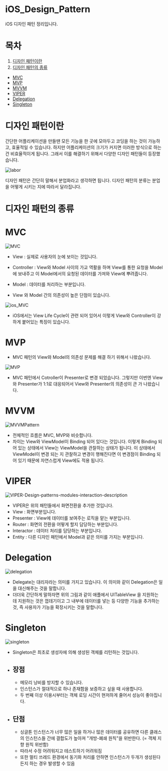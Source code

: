# iOS_Design_Pattern
iOS 디자인 패턴 정리입니다. 

# 목차 
1. [디자인 패턴이란](#디자인-패턴이란)
2. [디자인 패턴의 종류](#디자인-패턴의-종류)
 - [MVC](#MVC)
 - [MVP](#MVP)
 - [MVVM](#MVVM)
 - [VIPER](#VIPER)
 - [Delegation](#Delegation)
 - [Singleton](#Singleton)

# 디자인 패턴이란

간단한 어플리케이션을 만들땐 모든 기능을 한 곳에 모아두고 코딩을 하는 것이 가능하고, 효율적일 수 있습니다. 하지만 어플리케이션의 크기가 커지면 이러한 방식으로 하는 건 비효율적이게 됩니다. 
그래서 이를 해결하기 위해서 다양한 디자인 패턴들이 등장했습니다. 

![labor](https://user-images.githubusercontent.com/76652929/127452285-2c850015-9437-48d8-8ded-60e31bcba943.jpg)


디자인 패턴은 간단히 말해서 분업화라고 생각하면 됩니다. 
디자인 패턴의 분류는 분업을 어떻게 시키는 지에 따라서 달라집니다. 


# 디자인 패턴의 종류 



# MVC


![MVC](https://user-images.githubusercontent.com/76652929/127449283-2c067ea0-d4ff-41af-a067-a71e21739373.png)

  + View : 실제로 사용자의 눈에 보이는 것입니다. 
  + Controller : View와 Model 사이의 가교 역활을 하며 View를 통한 요청을 Model에 보내주고 이 Model에서의 요청된 데이터를 가져와 View에 뿌려줍니다.  
  + Model : 데이터를 처리하는 부분입니다. 

  + View 와 Model 간의 의존성이 높은 단점이 있습니다.


![ios_MVC](https://user-images.githubusercontent.com/76652929/127449294-608a8bf9-b3da-465c-a1fd-3afe3409abcc.png)


  + iOS에서는 View Life Cycle이 관련 되어 있어서 이렇게 View와 Controller이 강하게 붙어있는 특징이 있습니다. 



# MVP


 + MVC 패턴의 View와 Model의 의존성 문제를 해결 하기 위해서 나왔습니다. 

![MVP](https://user-images.githubusercontent.com/76652929/127452602-1b242466-2dd1-483a-9ed7-78af7f689ade.png)


   + MVC 패턴에서 Cotroller이 Presenter로 변경 되었습니다. 그렇지만 이번엔 View와 Presenter가 1:1로 대응되어서 View와 Presenter의 의존성이 큰 가 나왔습니다. 



# MVVM

![MVVMPattern](https://user-images.githubusercontent.com/76652929/127453230-c8ef272d-45e7-47e4-aa91-03cb2348166a.png)


  + 전체적인 흐름은 MVC, MVP와 비슷합니다. 
  + 차이는 View와 ViewModel이 Binding 되어 있다는 것입니다. 이렇게 Binding 되어 있는 상태에서 View는 ViewModel을 관찰하는 상태가 됩니다. 이 상태에서 ViewModel이 변경 되는 지 관찰하고 변경이 행해진다면 이 변경점이 Binding 되어 있기 때문에 자연스럽게 View에도 적용 됩니다.  



# VIPER
![VIPER-Design-patterns-modules-interaction-description](https://user-images.githubusercontent.com/76652929/127454364-f9c43802-1098-4f92-8e56-516d0bfe8135.png)

  + VIPER은 위의 패턴들에서 화면전환을 추가한 것입니다. 
  + View : 화면부분입니다.
  + Presenter : View에 데이터를 보여주는 로직을 맡는 부분입니다.
  + Router : 화면의 전환을 어떻게 할지 담당하는 부분입니다.
  + Interactor : 데이터 처리를 담당하는 부분입니다.
  + Entity : 다른 디자인 패턴에서 Model과 같은 의미를 가지는 부분입니다. 


# Delegation 

![delegation](https://user-images.githubusercontent.com/76652929/127456487-d142d922-eb4a-4b58-ab39-22793552e3c6.png)

  + Delegate는 대리자라는 의미를 가지고 있습니다. 이 의미와 같이 Delegation은 일을 대신해주는 것을 말합니다.
  + 더더욱 간단하게 말하자면 위의 그림과 같이 애플에서 UITableView 을 지원하는 데 지원하는 것은 껍데기이고 그 내부에 데이터를 넣는 등 다양한 기능을 추가하는 것, 즉 사용자가 기능을 확장시키는 것을 말합니다.




# Singleton

![singleton](https://user-images.githubusercontent.com/76652929/127458842-63a2ee8e-498b-4e15-a72f-b0418e4a6239.png)


+ Singleton은 최초로 생성자에 의해 생성된 객체를 리턴하는 것입니다.
* ## 장점 
  + 메모리 낭비를 방지할 수 있습니다.
  + 인스턴스가 절대적으로 하나 존재함을 보증하고 싶을 때 사용합니다.
  + 두 번째 이상 이용시부터는 객체 로딩 시간이 현저하게 줄어서 성능이 좋아집니다. 

* ## 단점
  + 싱글톤 인스턴스가 너무 많은 일을 하거나 많은 데이터를 공유하면 다른 클래스의 인스턴스들 간에 결합도가 높아져 "개방-폐쇄 원칙"을 위반한다. (= 객체 지향 원칙 위반함)
  + 따라서 수정 어려워지고 테스트하기 어려워짐 
  + 또한 멀티 쓰레드 환경에서 동기화 처리를 안하면 인스턴스가 두개가 생성된다든지 하는 경우 발생할 수 있음 

